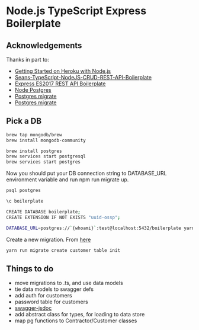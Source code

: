 # Node.js TypeScript Express Boilerplate

## Acknowledgements

Thanks in part to:

- [Getting Started on Heroku with Node.js](https://devcenter.heroku.com/articles/getting-started-with-nodejs)
- [Seans-TypeScript-NodeJS-CRUD-REST-API-Boilerplate](https://github.com/Sean-Bradley/Seans-TypeScript-NodeJS-CRUD-REST-API-Boilerplate)
- [Express ES2017 REST API Boilerplate](https://github.dev/danielfsousa/express-rest-boilerplate)
- [Node Postgres](https://node-postgres.com/)
- [Postgres migrate](https://www.npmjs.com/package/node-pg-migrate)
- [Postgres migrate](https://salsita.github.io/node-pg-migrate)

## Pick a DB

```bash
brew tap mongodb/brew
brew install mongodb-community
```

```bash
brew install postgres
brew services start postgresql
brew services start postgres
```

Now you should put your DB connection string to DATABASE_URL environment variable and run npm run migrate up.

```bash
psql postgres

\c boilerplate

CREATE DATABASE boilerplate;
CREATE EXTENSION IF NOT EXISTS "uuid-ossp";
```

```bash
DATABASE_URL=postgres://`{whoami}`:test@localhost:5432/boilerplate yarn run migrate up
```

Create a new migration.
From [here](https://salsita.github.io/node-pg-migrate/#/)

```bash
yarn run migrate create customer table init
```

## Things to do

- move migrations to .ts, and use data models
- tie data models to swagger defs
- add auth for customers
- password table for customers
- [swagger-jsdoc](https://www.npmjs.com/package/swagger-jsdoc)
- add abstract class for types, for loading to data store
- map pg functions to Contractor/Customer classes
